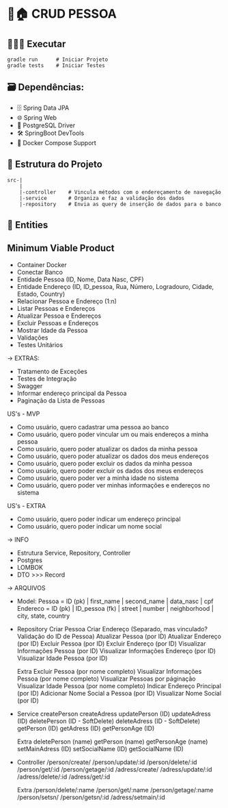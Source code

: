# 🙋🏠 CRUD PESSOA

## 🧑🏻‍💻 Executar
    gradle run      # Iniciar Projeto
    gradle tests    # Iniciar Testes

## 🗃️ **Dependências:** 
- 🗄️ Spring Data JPA 
- 🌐  Spring Web 
- 📃 PostgreSQL Driver 
- 🛠️ SpringBoot DevTools 
- 🐋 Docker Compose Support 
 
## 📂 Estrutura do Projeto
    src-|
        |
        |-controller    # Vincula métodos com o endereçamento de navegação
        |-service       # Organiza e faz a validação dos dados
        |-repository    # Envia as query de inserção de dados para o banco
    
## 📄 Entities


## Minimum Viable Product
- Container Docker
- Conectar Banco
- Entidade Pessoa (ID, Nome, Data Nasc, CPF)
- Entidade Endereço (ID, ID_pessoa, Rua, Número, Logradouro, Cidade, Estado, Country)
- Relacionar Pessoa e Endereço (1:n)
- Listar Pessoas e Endereços
- Atualizar Pessoa e Endereços
- Excluir Pessoas e Endereços
- Mostrar Idade da Pessoa
- Validações
- Testes Unitários
 
-> EXTRAS:
- Tratamento de Exceções
- Testes de Integração
- Swagger
- Informar endereço principal da Pessoa
- Paginação da Lista de Pessoas
 
US's - MVP
- Como usuário, quero cadastrar uma pessoa ao banco
- Como usuário, quero poder vincular um ou mais endereços a minha pessoa
- Como usuário, quero poder atualizar os dados da minha pessoa
- Como usuário, quero poder atualizar os dados dos meus endereços
- Como usuário, quero poder excluir os dados da minha pessoa
- Como usuário, quero poder excluir os dados dos meus endereços
- Como usuário, quero poder ver a minha idade no sistema
- Como usuário, quero poder ver minhas informações e endereços no sistema
 
US's - EXTRA
- Como usuário, quero poder indicar um endereço principal
- Como usuário, quero poder indicar um nome social
 
-> INFO
- Estrutura Service, Repository, Controller
- Postgres
- LOMBOK
- DTO >>> Record
 
-> ARQUIVOS
- Model:
  Pessoa = ID (pk) | first_name | second_name | data_nasc | cpf
  Endereco = ID (pk) | ID_pessoa (fk) | street | number | neighborhood | city, state, country
 
- Repository
  Criar Pessoa
  Criar Endereço (Separado, mas vinculado? Validação do ID de Pessoa)
  Atualizar Pessoa (por ID)
  Atualizar Endereço (por ID)
  Excluir Pessoa (por ID)
  Excluir Endereço (por ID)
  Visualizar Informações Pessoa (por ID)
  Visualizar Informações Endereço (por ID)
  Visualizar Idade Pessoa (por ID)
 
  Extra
  Excluir Pessoa (por nome completo)
  Visualizar Informações Pessoa (por nome completo)
  Visualizar Pessoas por páginação
  Visualizar Idade Pessoa (por nome completo)
  Indicar Endereço Principal (por ID)
  Adicionar Nome Social a Pessoa (por ID)
  Visualizar Nome Social (por ID)
- Service
  createPerson
  createAdress
  updatePerson (ID)
  updateAdress (ID)
  deletePerson (ID - SoftDelete)
  deleteAdress (ID - SoftDelete)
  getPerson (ID)
  getAdress (ID)
  getPersonAge (ID)
 
  Extra
  deletePerson (name)
  getPerson (name)
  getPersonAge (name)
  setMainAdress (ID)
  setSocialName (ID)
  getSocialName (ID)
 
- Controller
  /person/create/
  /person/update/:id
  /person/delete/:id
  /person/get/:id
  /person/getage/:id
  /adress/create/
  /adress/update/:id
  /adress/delete/:id
  /adress/get/:id
 
  Extra
  /person/delete/:name
  /person/get/:name
  /person/getage/:name
  /person/setsn/
  /person/getsn/:id
  /adress/setmain/:id
